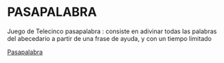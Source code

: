 # PASAPALABRA


Juego de Telecinco pasapalabra : consiste en adivinar todas las palabras del abecedario a partir de una frase de ayuda, y con un tiempo limitado

[Pasapalabra](https://www.telecinco.es/pasapalabra/)


